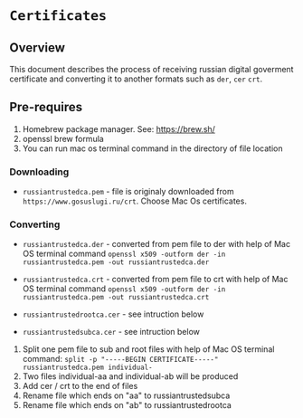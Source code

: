# ``Certificates``


## Overview

This document describes the process of receiving russian digital goverment certificate and converting it to another formats such as `der`, `cer` `crt`.

 
## Pre-requires 

1. Homebrew package manager. See: https://brew.sh/
2. openssl brew formula 
3. You can run mac os terminal command in the directory of file location
 
### Downloading

- `russiantrustedca.pem` - file is originaly downloaded from `https://www.gosuslugi.ru/crt`. Choose Mac Os certificates. 

### Converting

- `russiantrustedca.der` - converted from pem file to der with help of Mac OS terminal command `openssl x509 -outform der -in russiantrustedca.pem -out russiantrustedca.der `

- `russiantrustedca.crt` - converted from pem file to crt with help of Mac OS terminal command
`openssl x509 -outform der -in russiantrustedca.pem -out russiantrustedca.crt`       

- `russiantrustedrootca.cer` - see intruction below
- `russiantrustedsubca.cer` - see intruction below

1) Split one pem file to sub and root files with help of Mac OS terminal command:
`split -p "-----BEGIN CERTIFICATE-----" russiantrustedca.pem individual-` 
2) Two files individual-aa and individual-ab will be produced 
3) Add cer / crt to the end of files
4) Rename file which ends on "aa" to russiantrustedsubca
5) Rename file which ends on "ab" to russiantrustedrootca 

